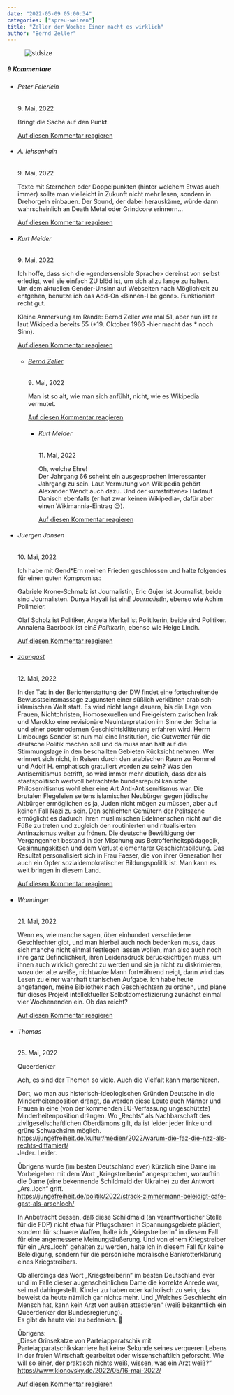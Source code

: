```yaml
---
date: "2022-05-09 05:00:34"
categories: ["spreu-weizen"]
title: "Zeller der Woche: Einer macht es wirklich"
author: "Bernd Zeller"
---
```



<figure>
<img src="https://www.publicomag.com/wp-content/uploads/2022/05/Einer-macht-es-wirklich-1320x960.jpg" alt=stdsize>
</figure>


<!--more-->
<h5 class="comments-h">
9 Kommentare </h5>
<ul class="commentlist">
<li class="comment even thread-even depth-1 clearfix" id="li-comment-118197">
<h6 class="author">Peter Feierlein</h6> <span class="date">9. Mai, 2022</span>



Bringt die Sache auf den Punkt.

<a rel="nofollow" class="comment-reply-link" href="#comment-118197" data-commentid="118197" data-postid="15521" data-belowelement="comment-118197" data-respondelement="respond" data-replyto="Antworte auf Peter Feierlein" aria-label="Antworte auf Peter Feierlein">Auf diesen Kommentar reagieren</a> 


</li>
<li class="comment odd alt thread-odd thread-alt depth-1 clearfix" id="li-comment-118199">
<h6 class="author">A. Iehsenhain</h6> <span class="date">9. Mai, 2022</span>



Texte mit Sternchen oder Doppelpunkten (hinter welchem Etwas auch immer) sollte man vielleicht in Zukunft nicht mehr lesen, sondern in Drehorgeln einbauen. Der Sound, der dabei herauskäme, würde dann wahrscheinlich an Death Metal oder Grindcore erinnern&#8230;

<a rel="nofollow" class="comment-reply-link" href="#comment-118199" data-commentid="118199" data-postid="15521" data-belowelement="comment-118199" data-respondelement="respond" data-replyto="Antworte auf A. Iehsenhain" aria-label="Antworte auf A. Iehsenhain">Auf diesen Kommentar reagieren</a> 


</li>
<li class="comment even thread-even depth-1 clearfix" id="li-comment-118206">
<h6 class="author">Kurt Meider</h6> <span class="date">9. Mai, 2022</span>



Ich hoffe, dass sich die «gendersensible Sprache» dereinst von selbst erledigt, weil sie einfach ZU blöd ist, um sich allzu lange zu halten.<br>
Um dem aktuellen Gender-Unsinn auf Webseiten nach Möglichkeit zu entgehen, benutze ich das Add-On «Binnen-I be gone». Funktioniert recht gut.

Kleine Anmerkung am Rande: Bernd Zeller war mal 51, aber nun ist er laut Wikipedia bereits 55 (*19. Oktober 1966 -hier macht das * noch Sinn).

<a rel="nofollow" class="comment-reply-link" href="#comment-118206" data-commentid="118206" data-postid="15521" data-belowelement="comment-118206" data-respondelement="respond" data-replyto="Antworte auf Kurt Meider" aria-label="Antworte auf Kurt Meider">Auf diesen Kommentar reagieren</a> 


<ul class="children">
<li class="comment odd alt depth-2 clearfix" id="li-comment-118207">
<h6 class="author"><a href="http://zellerzeitung.de," class="url" rel="ugc external nofollow">Bernd Zeller</a></h6> <span class="date">9. Mai, 2022</span>



Man ist so alt, wie man sich anfühlt, nicht, wie es Wikipedia vermutet.

<a rel="nofollow" class="comment-reply-link" href="#comment-118207" data-commentid="118207" data-postid="15521" data-belowelement="comment-118207" data-respondelement="respond" data-replyto="Antworte auf Bernd Zeller" aria-label="Antworte auf Bernd Zeller">Auf diesen Kommentar reagieren</a> 


<ul class="children">
<li class="comment even depth-3 clearfix" id="li-comment-118209">
<h6 class="author">Kurt Meider</h6> <span class="date">11. Mai, 2022</span>



Oh, welche Ehre!<br>
Der Jahrgang 66 scheint ein ausgesprochen interessanter Jahrgang zu sein. Laut Vermutung von Wikipedia gehört Alexander Wendt auch dazu. Und der «umstrittene» Hadmut Danisch ebenfalls (er hat zwar keinen Wikipedia-, dafür aber einen Wikimannia-Eintrag 😉).

<a rel="nofollow" class="comment-reply-link" href="#comment-118209" data-commentid="118209" data-postid="15521" data-belowelement="comment-118209" data-respondelement="respond" data-replyto="Antworte auf Kurt Meider" aria-label="Antworte auf Kurt Meider">Auf diesen Kommentar reagieren</a> 


</li>
</ul>
</li>
</ul>
</li>
<li class="comment odd alt thread-odd thread-alt depth-1 clearfix" id="li-comment-118208">
<h6 class="author">Juergen Jansen</h6> <span class="date">10. Mai, 2022</span>



Ich habe mit Gend*Ern meinen Frieden geschlossen und halte folgendes für einen guten Kompromiss:

Gabriele Krone-Schmalz ist Journalistin, Eric Gujer ist Journalist, beide sind Journalisten. Dunya Hayali ist ein*E Journalist*In, ebenso wie Achim Pollmeier.

Olaf Scholz ist Politiker, Angela Merkel ist Politikerin, beide sind Politiker. Annalena Baerbock ist ein*E Politker*In, ebenso wie Helge Lindh.

<a rel="nofollow" class="comment-reply-link" href="#comment-118208" data-commentid="118208" data-postid="15521" data-belowelement="comment-118208" data-respondelement="respond" data-replyto="Antworte auf Juergen Jansen" aria-label="Antworte auf Juergen Jansen">Auf diesen Kommentar reagieren</a> 


</li>
<li class="comment even thread-even depth-1 clearfix" id="li-comment-118218">
<h6 class="author"><a href="http://fake-nuss" class="url" rel="ugc external nofollow">zaungast</a></h6> <span class="date">12. Mai, 2022</span>



In der Tat: in der Berichterstattung der DW findet eine fortschreitende Bewusstseinsmassage zugunsten einer süßlich verklärten arabisch-islamischen Welt statt. Es wird nicht lange dauern, bis die Lage von Frauen, Nichtchristen, Homosexuellen und Freigeistern zwischen Irak und Marokko eine revisionäre Neuinterpretation im Sinne der Scharia und einer postmodernen Geschichtsklitterung erfahren wird. Herrn Limbourgs Sender ist nun mal eine Institution, die Gutwetter für die deutsche Politik machen soll und da muss man halt auf die Stimmungslage in den beschallten Gebieten Rücksicht nehmen. Wer erinnert sich nicht, in Reisen durch den arabischen Raum zu Rommel und Adolf H. emphatisch gratuliert worden zu sein? Was den Antisemitismus betrifft, so wird immer mehr deutlich, dass der als staatspolitisch wertvoll betrachtete bundesrepublikanische Philosemitismus wohl eher eine Art Anti-Antisemitismus war. Die brutalen Flegeleien seitens islamischer Neubürger gegen jüdische Altbürger ermöglichen es ja, Juden nicht mögen zu müssen, aber auf keinen Fall Nazi zu sein. Den schlichten Gemütern der Politszene ermöglicht es dadurch ihren muslimischen Edelmenschen nicht auf die Füße zu treten und zugleich den routinierten und ritualisierten Antinazismus weiter zu frönen. Die deutsche Bewältigung der Vergangenheit bestand in der Mischung aus Betroffenheitspädagogik, Gesinnungskitsch und dem Verlust elementarer Geschichtsbildung. Das Resultat personalisiert sich in Frau Faeser, die von ihrer Generation her auch ein Opfer sozialdemokratischer Bildungspolitik ist. Man kann es weit bringen in diesem Land.

<a rel="nofollow" class="comment-reply-link" href="#comment-118218" data-commentid="118218" data-postid="15521" data-belowelement="comment-118218" data-respondelement="respond" data-replyto="Antworte auf zaungast" aria-label="Antworte auf zaungast">Auf diesen Kommentar reagieren</a> 


</li>
<li class="comment odd alt thread-odd thread-alt depth-1 clearfix" id="li-comment-118241">
<h6 class="author">Wanninger</h6> <span class="date">21. Mai, 2022</span>



Wenn es, wie manche sagen, über einhundert verschiedene Geschlechter gibt, und man hierbei auch noch bedenken muss, dass sich manche nicht einmal festlegen lassen wollen, man also auch noch ihre ganz Befindlichkeit, ihren Leidensdruck berücksichtigen muss, um ihnen auch wirklich gerecht zu werden und sie ja nicht zu diskrimieren, wozu der alte weiße, nichtwoke Mann fortwährend neigt, dann wird das Lesen zu einer wahrhaft titanischen Aufgabe. Ich habe heute angefangen, meine Bibliothek nach Geschlechtern zu ordnen, und plane für dieses Projekt intellektueller Selbstdomestizierung zunächst einmal vier Wochenenden ein. Ob das reicht?

<a rel="nofollow" class="comment-reply-link" href="#comment-118241" data-commentid="118241" data-postid="15521" data-belowelement="comment-118241" data-respondelement="respond" data-replyto="Antworte auf Wanninger" aria-label="Antworte auf Wanninger">Auf diesen Kommentar reagieren</a> 


</li>
<li class="comment even thread-even depth-1 clearfix" id="li-comment-118251">
<h6 class="author">Thomas</h6> <span class="date">25. Mai, 2022</span>



Queerdenker

Ach, es sind der Themen so viele. Auch die Vielfalt kann marschieren.

Dort, wo man aus historisch-ideologischen Gründen Deutsche in die Minderheitenposition drängt, da werden diese Leute auch Männer und Frauen in eine (von der kommenden EU-Verfassung ungeschützte) Minderheitenposition drängen. Wo „Rechts“ als Nachbarschaft des zivilgesellschaftlichen Oberdämons gilt, da ist leider jeder linke und grüne Schwachsinn möglich.<br>
<a href="https://jungefreiheit.de/kultur/medien/2022/warum-die-faz-die-nzz-als-rechts-diffamiert/" rel="nofollow ugc">https://jungefreiheit.de/kultur/medien/2022/warum-die-faz-die-nzz-als-rechts-diffamiert/</a><br>
Jeder. Leider.

Übrigens wurde (im besten Deutschland ever) kürzlich eine Dame im Vorbeigehen mit dem Wort „Kriegstreiberin“ angesprochen, woraufhin die Dame (eine bekennende Schildmaid der Ukraine) zu der Antwort „Ars..loch“ griff.<br>
<a href="https://jungefreiheit.de/politik/2022/strack-zimmermann-beleidigt-cafe-gast-als-arschloch/" rel="nofollow ugc">https://jungefreiheit.de/politik/2022/strack-zimmermann-beleidigt-cafe-gast-als-arschloch/</a>

In Anbetracht dessen, daß diese Schildmaid (an verantwortlicher Stelle für die FDP) nicht etwa für Pflugscharen in Spannungsgebiete plädiert, sondern für schwere Waffen, halte ich „Kriegstreiberin“ in diesem Fall für eine angemessene Meinungsäußerung. Und von einem Kriegstreiber für ein „Ars..loch“ gehalten zu werden, halte ich in diesem Fall für keine Beleidigung, sondern für die persönliche moralische Bankrotterklärung eines Kriegstreibers. 

Ob allerdings das Wort „Kriegstreiberin“ im besten Deutschland ever und im Falle dieser augenscheinlichen Dame die korrekte Anrede war, sei mal dahingestellt. Kinder zu haben oder katholisch zu sein, das beweist da heute nämlich gar nichts mehr. Und „Welches Geschlecht ein Mensch hat, kann kein Arzt von außen attestieren“ (weiß bekanntlich ein Queerdenker der Bundesregierung).<br>
Es gibt da heute viel zu bedenken. 🙂 

Übrigens:<br>
„Diese Grinsekatze von Parteiapparatschik mit Parteiapparatschikskarriere hat keine Sekunde seines verqueren Lebens in der freien Wirtschaft gearbeitet oder wissenschaftlich geforscht. Wie will so einer, der praktisch nichts weiß, wissen, was ein Arzt weiß?“<br>
<a href="https://www.klonovsky.de/2022/05/16-mai-2022/" rel="nofollow ugc">https://www.klonovsky.de/2022/05/16-mai-2022/</a>

<a rel="nofollow" class="comment-reply-link" href="#comment-118251" data-commentid="118251" data-postid="15521" data-belowelement="comment-118251" data-respondelement="respond" data-replyto="Antworte auf Thomas" aria-label="Antworte auf Thomas">Auf diesen Kommentar reagieren</a> 


</li>
</ul>
